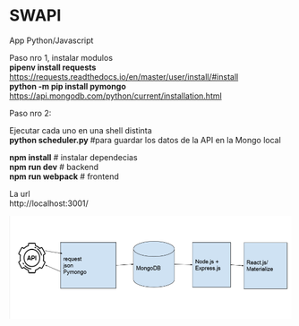 # SWAPI
App Python/Javascript

Paso nro 1, instalar modulos <br />
<b>pipenv install requests</b>           https://requests.readthedocs.io/en/master/user/install/#install <br />
<b>python -m pip install pymongo </b>    https://api.mongodb.com/python/current/installation.html <br />

Paso nro 2: <br />

Ejecutar cada uno en una shell distinta <br />
<b>python scheduler.py </b>  #para guardar los datos de la API en la Mongo local <br />

<b>npm install</b>          # instalar dependecias <br />
<b>npm run dev</b>          # backend <br />
<b>npm run webpack</b>      # frontend <br />

La url<br />
http://localhost:3001/


![Arquitectura](https://github.com/T-DiegoF/SWAPI/blob/master/diagrama.png)
